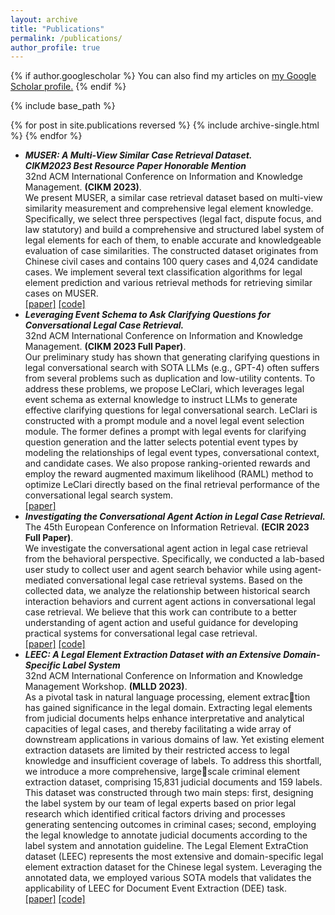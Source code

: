 ```yaml
---
layout: archive
title: "Publications"
permalink: /publications/
author_profile: true
---
```


{% if author.googlescholar %}
  You can also find my articles on <u><a href="{{author.googlescholar}}">my Google Scholar profile</a>.</u>
{% endif %}

{% include base_path %}

{% for post in site.publications reversed %}
  {% include archive-single.html %}
{% endfor %}

* ***MUSER: A Multi-View Similar Case Retrieval Dataset.*** \
***CIKM2023 Best Resource Paper Honorable Mention***\
32nd ACM International Conference on Information and Knowledge Management.
**(CIKM 2023)**.\
  We present MUSER, a similar case retrieval dataset based on multi-view similarity measurement and comprehensive legal element knowledge. Specifically, we select three perspectives (legal fact, dispute focus, and law statutory) and build a comprehensive and structured label system of legal elements for each of them, to enable accurate and knowledgeable evaluation of case similarities. The constructed dataset originates from Chinese civil cases and contains 100 query cases and 4,024 candidate cases. We implement several text classification algorithms for legal element prediction and various retrieval methods for retrieving similar cases on MUSER. \
  [[paper]](https://github.com/THUYRan/THUYRan.github.io/blob/master/publications/MUSER.pdf)
  [[code]](https://github.com/THUlawtech/MUSER)
* ***Leveraging Event Schema to Ask Clarifying Questions for Conversational Legal Case Retrieval.*** \
32nd ACM International Conference on Information and Knowledge Management.
**(CIKM 2023 Full Paper)**.\
  Our preliminary study has shown that generating clarifying questions in legal conversational search with SOTA LLMs (e.g., GPT-4) often suffers from several problems such as duplication and low-utility contents. To address these problems, we propose LeClari, which leverages legal event schema as external knowledge to instruct LLMs to generate effective clarifying questions for legal conversational search. LeClari is constructed with a prompt module and a novel legal event selection module. The former defines a prompt with legal events for clarifying question generation and the latter selects potential event types by modeling the relationships of legal event types, conversational context, and candidate cases. We also propose ranking-oriented rewards and employ the reward augmented maximum likelihood (RAML) method to optimize LeClari directly based on the final retrieval performance of the conversational legal search system. \
  [[paper]](https://github.com/THUYRan/THUYRan.github.io/blob/master/publications/LeClari.pdf)
* ***Investigating the Conversational Agent Action in Legal Case Retrieval.*** \
The 45th European Conference on Information Retrieval.
**(ECIR 2023 Full Paper)**.\
  We investigate the conversational agent action in legal case retrieval from the behavioral perspective. Specifically, we conducted a lab-based user study to collect user and agent search behavior while using agent-mediated conversational legal case retrieval systems. Based on the collected data, we analyze the relationship between historical search interaction behaviors and current agent actions in conversational legal case retrieval. We believe that this work can contribute to a better understanding of agent action and useful guidance for developing practical systems for conversational legal case retrieval. \
  [[paper]](https://github.com/THUYRan/THUYRan.github.io/blob/master/publications/Investigating.pdf) [[code]](https://github.com/BulouLiu/Conversational-vs-Traditional-Legal-Case-Retrieval)
* ***LEEC: A Legal Element Extraction Dataset with an Extensive Domain-Specific Label System***\
32nd ACM International Conference on Information and Knowledge Management Workshop.
**(MLLD 2023)**. \
  As a pivotal task in natural language processing, element extraction has gained significance in the legal domain. Extracting legal
elements from judicial documents helps enhance interpretative and analytical capacities of legal cases, and thereby facilitating a wide
array of downstream applications in various domains of law. Yet existing element extraction datasets are limited by their restricted
access to legal knowledge and insufficient coverage of labels. To address this shortfall, we introduce a more comprehensive, largescale criminal element extraction dataset, comprising 15,831 judicial documents and 159 labels. This dataset was constructed through two main steps: first, designing the label system by our team of legal experts based on prior legal research which identified critical factors driving and processes generating sentencing outcomes in criminal cases; second, employing the legal knowledge to annotate judicial documents according to the label system and annotation guideline. The Legal Element ExtraCtion dataset (LEEC) represents the most extensive and domain-specific legal element extraction dataset for the Chinese legal system. Leveraging the annotated data, we employed various SOTA models that validates the applicability of LEEC for Document Event Extraction (DEE) task. \
[[paper]](https://github.com/THUYRan/THUYRan.github.io/blob/master/publications/LEEC.pdf)
[[code]](https://github.com/THUlawtech/LEEC)
